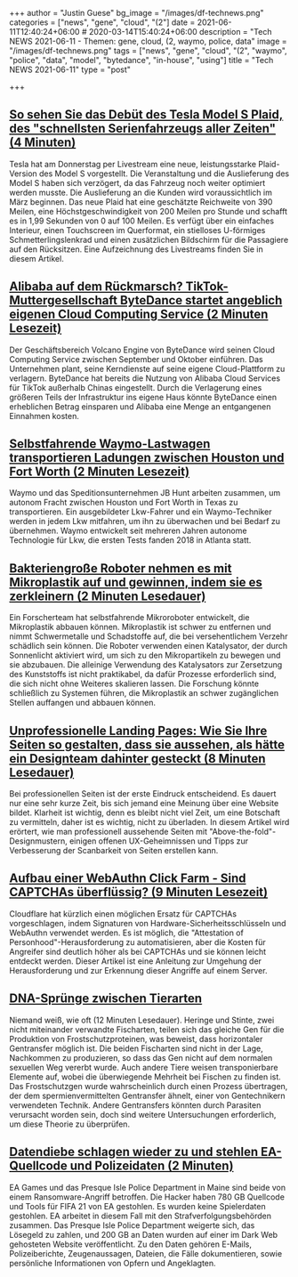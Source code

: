 +++
author = "Justin Guese"
bg_image = "/images/df-technews.png"
categories = ["news", "gene", "cloud", "(2"]
date = 2021-06-11T12:40:24+06:00 # 2020-03-14T15:40:24+06:00
description = "Tech NEWS 2021-06-11 - Themen: gene, cloud, (2, waymo, police, data"
image = "/images/df-technews.png"
tags = ["news", "gene", "cloud", "(2", "waymo", "police", "data", "model", "bytedance", "in-house", "using"]
title = "Tech NEWS 2021-06-11"
type = "post"

+++

## [So sehen Sie das Debüt des Tesla Model S Plaid, des "schnellsten Serienfahrzeugs aller Zeiten" (4 Minuten)](https://www.theverge.com/2021/6/10/22527645/tesla-model-s-plaid-event-watch-how-to-start-time)

 Tesla hat am Donnerstag per Livestream eine neue, leistungsstarke Plaid-Version des Model S vorgestellt. Die Veranstaltung und die Auslieferung des Model S haben sich verzögert, da das Fahrzeug noch weiter optimiert werden musste. Die Auslieferung an die Kunden wird voraussichtlich im März beginnen. Das neue Plaid hat eine geschätzte Reichweite von 390 Meilen, eine Höchstgeschwindigkeit von 200 Meilen pro Stunde und schafft es in 1,99 Sekunden von 0 auf 100 Meilen. Es verfügt über ein einfaches Interieur, einen Touchscreen im Querformat, ein stielloses U-förmiges Schmetterlingslenkrad und einen zusätzlichen Bildschirm für die Passagiere auf den Rücksitzen. Eine Aufzeichnung des Livestreams finden Sie in diesem Artikel.

## [Alibaba auf dem Rückmarsch? TikTok-Muttergesellschaft ByteDance startet angeblich eigenen Cloud Computing Service (2 Minuten Lesezeit)](https://finance.yahoo.com/news/alibaba-backfoot-tiktok-parent-bytedance-105541839.html)

 Der Geschäftsbereich Volcano Engine von ByteDance wird seinen Cloud Computing Service zwischen September und Oktober einführen. Das Unternehmen plant, seine Kerndienste auf seine eigene Cloud-Plattform zu verlagern. ByteDance hat bereits die Nutzung von Alibaba Cloud Services für TikTok außerhalb Chinas eingestellt. Durch die Verlagerung eines größeren Teils der Infrastruktur ins eigene Haus könnte ByteDance einen erheblichen Betrag einsparen und Alibaba eine Menge an entgangenen Einnahmen kosten.

## [Selbstfahrende Waymo-Lastwagen transportieren Ladungen zwischen Houston und Fort Worth (2 Minuten Lesezeit)](https://arstechnica.com/cars/2021/06/self-driving-waymo-trucks-to-haul-loads-between-houston-and-fort-worth/)

 Waymo und das Speditionsunternehmen JB Hunt arbeiten zusammen, um autonom Fracht zwischen Houston und Fort Worth in Texas zu transportieren. Ein ausgebildeter Lkw-Fahrer und ein Waymo-Techniker werden in jedem Lkw mitfahren, um ihn zu überwachen und bei Bedarf zu übernehmen. Waymo entwickelt seit mehreren Jahren autonome Technologie für Lkw, die ersten Tests fanden 2018 in Atlanta statt.

## [Bakteriengroße Roboter nehmen es mit Mikroplastik auf und gewinnen, indem sie es zerkleinern (2 Minuten Lesedauer)](https://www.nanowerk.com/nanotechnology-news2/newsid=58203.php)

 Ein Forscherteam hat selbstfahrende Mikroroboter entwickelt, die Mikroplastik abbauen können. Mikroplastik ist schwer zu entfernen und nimmt Schwermetalle und Schadstoffe auf, die bei versehentlichem Verzehr schädlich sein können. Die Roboter verwenden einen Katalysator, der durch Sonnenlicht aktiviert wird, um sich zu den Mikropartikeln zu bewegen und sie abzubauen. Die alleinige Verwendung des Katalysators zur Zersetzung des Kunststoffs ist nicht praktikabel, da dafür Prozesse erforderlich sind, die sich nicht ohne Weiteres skalieren lassen. Die Forschung könnte schließlich zu Systemen führen, die Mikroplastik an schwer zugänglichen Stellen auffangen und abbauen können.

## [Unprofessionelle Landing Pages: Wie Sie Ihre Seiten so gestalten, dass sie aussehen, als hätte ein Designteam dahinter gesteckt (8 Minuten Lesedauer)](https://inonesnap.medium.com/unprofessional-landing-pages-how-to-make-your-pages-look-like-a-design-team-was-behind-it-50868ed524fb)

 Bei professionellen Seiten ist der erste Eindruck entscheidend. Es dauert nur eine sehr kurze Zeit, bis sich jemand eine Meinung über eine Website bildet. Klarheit ist wichtig, denn es bleibt nicht viel Zeit, um eine Botschaft zu vermitteln, daher ist es wichtig, nicht zu überladen. In diesem Artikel wird erörtert, wie man professionell aussehende Seiten mit "Above-the-fold"-Designmustern, einigen offenen UX-Geheimnissen und Tipps zur Verbesserung der Scanbarkeit von Seiten erstellen kann.

## [Aufbau einer WebAuthn Click Farm - Sind CAPTCHAs überflüssig? (9 Minuten Lesezeit)](https://betterappsec.com/building-a-webauthn-click-farm-are-captchas-obsolete-bfab07bb798c)

 Cloudflare hat kürzlich einen möglichen Ersatz für CAPTCHAs vorgeschlagen, indem Signaturen von Hardware-Sicherheitsschlüsseln und WebAuthn verwendet werden.  Es ist möglich, die "Attestation of Personhood"-Herausforderung zu automatisieren, aber die Kosten für Angreifer sind deutlich höher als bei CAPTCHAs und sie können leicht entdeckt werden. Dieser Artikel ist eine Anleitung zur Umgehung der Herausforderung und zur Erkennung dieser Angriffe auf einem Server.

## [DNA-Sprünge zwischen Tierarten](https://www.quantamagazine.org/dna-jumps-between-animal-species-no-one-knows-how-often-20210609/)

 Niemand weiß, wie oft (12 Minuten Lesedauer). Heringe und Stinte, zwei nicht miteinander verwandte Fischarten, teilen sich das gleiche Gen für die Produktion von Frostschutzproteinen, was beweist, dass horizontaler Gentransfer möglich ist. Die beiden Fischarten sind nicht in der Lage, Nachkommen zu produzieren, so dass das Gen nicht auf dem normalen sexuellen Weg vererbt wurde. Auch andere Tiere weisen transponierbare Elemente auf, wobei die überwiegende Mehrheit bei Fischen zu finden ist. Das Frostschutzgen wurde wahrscheinlich durch einen Prozess übertragen, der dem spermienvermittelten Gentransfer ähnelt, einer von Gentechnikern verwendeten Technik. Andere Gentransfers könnten durch Parasiten verursacht worden sein, doch sind weitere Untersuchungen erforderlich, um diese Theorie zu überprüfen.

## [Datendiebe schlagen wieder zu und stehlen EA-Quellcode und Polizeidaten (2 Minuten)](https://arstechnica.com/gadgets/2021/06/data-thieving-hackers-strike-again-stealing-ea-source-code-and-police-data/)

 EA Games und das Presque Isle Police Department in Maine sind beide von einem Ransomware-Angriff betroffen. Die Hacker haben 780 GB Quellcode und Tools für FIFA 21 von EA gestohlen. Es wurden keine Spielerdaten gestohlen. EA arbeitet in diesem Fall mit den Strafverfolgungsbehörden zusammen. Das Presque Isle Police Department weigerte sich, das Lösegeld zu zahlen, und 200 GB an Daten wurden auf einer im Dark Web gehosteten Website veröffentlicht. Zu den Daten gehören E-Mails, Polizeiberichte, Zeugenaussagen, Dateien, die Fälle dokumentieren, sowie persönliche Informationen von Opfern und Angeklagten.

